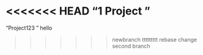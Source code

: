 ﻿<<<<<<< HEAD
﻿“1 Project ”
=======
﻿“Project123  ”
hello
>>>>>>> newbranch ttttttttt rebase change second branch
